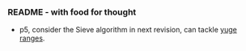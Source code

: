 ### README - with food for thought ###
* p5, consider the Sieve algorithm in next revision, can tackle [yuge ranges][].

    [yuge ranges]: https://stackoverflow.com/questions/8024911/project-euler-5-in-python-how-can-i-optimize-my-solution
